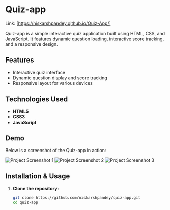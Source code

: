 # Quiz-app

Link: [https://niskarshpandey.github.io/Quiz-App/]

Quiz-app is a simple interactive quiz application built using HTML, CSS, and JavaScript. It features dynamic question loading, interactive score tracking, and a responsive design.

## Features

- Interactive quiz interface
- Dynamic question display and score tracking
- Responsive layout for various devices

## Technologies Used

- **HTML5**
- **CSS3**
- **JavaScript**

## Demo

Below is a screenshot of the Quiz-app in action:

![Project Screenshot 1](Images/Screenshot%2025-04-02%202502.png)
![Project Screenshot 2](Images/Screenshot%2025-04-02%202552.png)
![Project Screenshot 3](Images/Screenshot%2025-04-02%202720.png)






## Installation & Usage

1. **Clone the repository:**
   ```bash
   git clone https://github.com/niskarshpandey/quiz-app.git
   cd quiz-app
